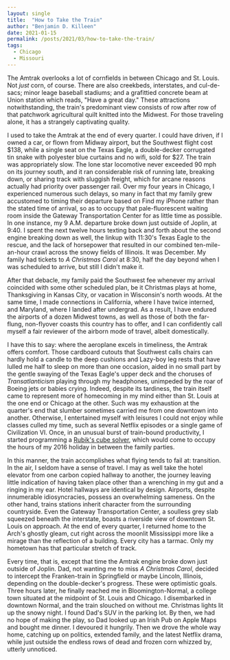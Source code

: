 ```yaml
---
layout: single
title:  "How to Take the Train"
author: "Benjamin D. Killeen"
date: 2021-01-15
permalink: /posts/2021/03/how-to-take-the-train/
tags:
  - Chicago
  - Missouri
---
```


The Amtrak overlooks a lot of cornfields in between Chicago and St. Louis. Not *just* corn, of
course. There are also creekbeds, interstates, and cul-de-sacs; minor leage baseball stadiums; and
a grafittied concrete beam at Union station which reads, "Have a great day."  These attractions
notwithstanding, the train's predominant view consists of row after row of that patchwork
agricultural quilt knitted into the Midwest. For those traveling alone, it has a strangely
captivating quality.

I used to take the Amtrak at the end of every quarter. I could have driven, if I owned a car, or
flown from Midway airport, but the Southwest flight cost \$138, while a single seat on the Texas
Eagle, a double-decker corrugated tin snake with polyester blue curtains and no wifi, sold for
\$27. The train was appropriately slow. The lone star locomotive never exceeded 90 mph on its
journey south, and it ran considerable risk of running late, breaking down, or sharing track with
sluggish freight, which for arcane reasons actually had priority over passenger rail. Over my four
years in Chicago, I experienced numerous such delays, so many in fact that my family grew
accustomed to timing their departure based on Find my iPhone rather than the stated time of
arrival, so as to occupy that pale-fluorescent waiting room inside the Gateway Transportation
Center for as little time as possible. In one instance, my 9 A.M. departure broke down just outside
of Joplin, at 9:40. I spent the next twelve hours texting back and forth about the second engine
breaking down as well, the linkup with 11:30's Texas Eagle to the rescue, and the lack of
horsepower that resulted in our combined ten-mile-an-hour crawl across the snowy fields of
Illinois. It was December. My family had tickets to *A Christmas Carol* at 8:30, half the day
beyond when I was scheduled to arrive, but still I didn't make it.

After that debacle, my family paid the Southwest fee whenever my arrival coincided with some other
scheduled plan, be it Christmas plays at home, Thanksgiving in Kansas City, or vacation in
Wisconsin's north woods. At the same time, I made connections in California, where I have twice
interned, and Maryland, where I landed after undergrad. As a result, I have endured the airports of
a dozen Midwest towns, as well as those of both the far-flung, non-flyover coasts this country has
to offer, and I can confidently call myself a fair reviewer of the airborn mode of travel, albeit
domestically.

I have this to say: where the aeroplane excels in timeliness, the Amtrak offers comfort. Those
cardboard cutouts that Southwest calls chairs can hardly hold a candle to the deep cushions and
Lazy-boy leg rests that have lulled me half to sleep on more than one occasion, aided in no small
part by the gentle swaying of the Texas Eagle's upper deck and the choruses of *Transatlanticism*
playing through my headphones, unimpeded by the roar of Boeing jets or babies crying. Indeed,
despite its tardiness, the train itself came to represent more of homecoming in my mind either than
St. Louis at the one end or Chicago at the other. Such was my exhaustion at the quarter's end that
slumber sometimes carried me from one downtown into another. Otherwise, I entertained myself with
leisures I could not enjoy while classes culled my time, such as several Netflix episodes or a
single game of Civilization VI. Once, in an unusual burst of train-bound productivity, I started
programming a [Rubik's cube solver](https://github.com/benjamindkilleen/functional-rubiks-solver),
which would come to occupy the hours of my 2016 holiday in between the family parties.

In this manner, the train accomplishes what flying tends to fail at: transition. In the air, I
seldom have a sense of travel. I may as well take the hotel elevator from one carbon copied hallway
to another, the journey leaving little indication of having taken place other than a wrenching in
my gut and a ringing in my ear. Hotel hallways are identical by design. Airports, despite
innumerable idiosyncracies, possess an overwhelming sameness. On the other hand, trains stations
inherit character from the surrounding countryside. Even the Gateway Transportation Center, a
soulless grey slab squeezed beneath the interstate, boasts a riverside view of downtown St. Louis
on approach. At the end of every quarter, I returned home to the Arch's ghostly gleam, cut right
across the moonlit Mississippi more like a mirage than the reflection of a building. Every city has
a tarmac. Only my hometown has that particular stretch of track.

Every time, that is, except that time the Amtrak engine broke down just outside of Joplin. Dad, not
wanting me to miss *A Christmas Carol*, decided to intercept the Franken-train in Springfield or
maybe Lincoln, Illinois, depending on the double-decker's progress. These were optimistic
goals. Three hours later, he finally reached me in Bloomington-Normal, a college town situated at
the midpoint of St. Louis and Chicago. I disembarked in downtown Normal, and the train slouched on
without me. Christmas lights lit up the snowy night. I found Dad's SUV in the parking lot. By then,
we had no hope of making the play, so Dad looked up an Irish Pub on Apple Maps and bought me
dinner. I devoured it hungrily. Then we drove the whole way home, catching up on politics, extended
family, and the latest Netflix drama, while just outside the endless rows of dead and frozen corn
whizzed by, utterly unnoticed.
